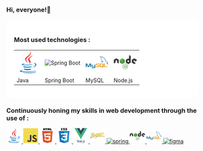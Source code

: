  <h3 align="left"> Hi, everyone!👋</h3>

<div style="background-color: #FFFFFF; padding: 20px; border-radius: 10px;">
  <h3 align="left"> Most used technologies : </h3>
  
  <table style="background-color: #FFFFFF;">
    <tr>
      <td><img src="https://raw.githubusercontent.com/devicons/devicon/master/icons/java/java-original.svg" alt="Java" width="60" height="60"/></td>
      <td><img src="https://www.vectorlogo.zone/logos/springio/springio-icon.svg" alt="Spring Boot" width="60" height="60"/></td>
      <td><img src="https://raw.githubusercontent.com/devicons/devicon/master/icons/mysql/mysql-original-wordmark.svg" alt="MySQL" width="60" height="60"/></td>
      <td><img src="https://raw.githubusercontent.com/devicons/devicon/master/icons/nodejs/nodejs-original-wordmark.svg" alt="Node.js" width="60" height="60"/></td>
    </tr>
    <tr>
      <td>Java</td>
      <td>Spring Boot</td>
      <td>MySQL</td>
      <td>Node.js</td>
    </tr>
  </table>
</div>







<h3 align="left">Continuously honing my skills in web development through the use of :</h3>
<p align="left">
  <a href="https://www.java.com" target="_blank" rel="noreferrer">
    <img src="https://raw.githubusercontent.com/devicons/devicon/master/icons/java/java-original.svg" alt="java" width="40" height="40"/>
  </a> 
  <a href="https://developer.mozilla.org/en-US/docs/Web/JavaScript" target="_blank" rel="noreferrer">
    <img src="https://raw.githubusercontent.com/devicons/devicon/master/icons/javascript/javascript-original.svg" alt="javascript" width="40" height="40"/>
  </a>
  <a href="https://www.w3.org/html/" target="_blank" rel="noreferrer">
    <img src="https://raw.githubusercontent.com/devicons/devicon/master/icons/html5/html5-original-wordmark.svg" alt="html5" width="40" height="40"/>
  </a>
  <a href="https://www.w3schools.com/css/" target="_blank" rel="noreferrer">
    <img src="https://raw.githubusercontent.com/devicons/devicon/master/icons/css3/css3-original-wordmark.svg" alt="css3" width="40" height="40"/>
  </a>
  <a href="https://vuejs.org/" target="_blank" rel="noreferrer">
    <img src="https://raw.githubusercontent.com/devicons/devicon/master/icons/vuejs/vuejs-original-wordmark.svg" alt="vuejs" width="40" height="40"/>
  </a>
  <a href="https://babel.dev/" target="_blank" rel="noreferrer">
    <img src="https://raw.githubusercontent.com/devicons/devicon/master/icons/babel/babel-original.svg" alt="babel" width="40" height="40"/>
  </a>
  <a href="https://spring.io/" target="_blank" rel="noreferrer">
    <img src="https://www.vectorlogo.zone/logos/springio/springio-icon.svg" alt="spring" width="40" height="40"/>
  </a>
  <a href="https://nodejs.org" target="_blank" rel="noreferrer">
    <img src="https://raw.githubusercontent.com/devicons/devicon/master/icons/nodejs/nodejs-original-wordmark.svg" alt="nodejs" width="40" height="40"/>
  </a>
  <a href="https://www.mysql.com/" target="_blank" rel="noreferrer">
    <img src="https://raw.githubusercontent.com/devicons/devicon/master/icons/mysql/mysql-original-wordmark.svg" alt="mysql" width="40" height="40"/>
  </a>
  <a href="https://www.figma.com/" target="_blank" rel="noreferrer">
    <img src="https://www.vectorlogo.zone/logos/figma/figma-icon.svg" alt="figma" width="40" height="40"/>
  </a>
</p>




